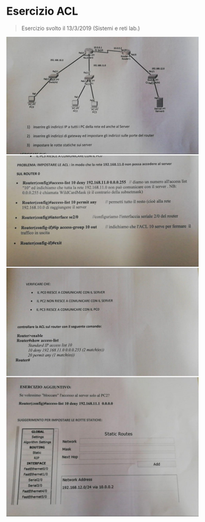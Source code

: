 # Esercizio ACL
> Esercizio svolto il 13/3/2019 (Sistemi e reti lab.)

![](./assets/1.jpg)
![](./assets/2.jpg)
![](./assets/3.jpg)
![](./assets/4.jpg)
